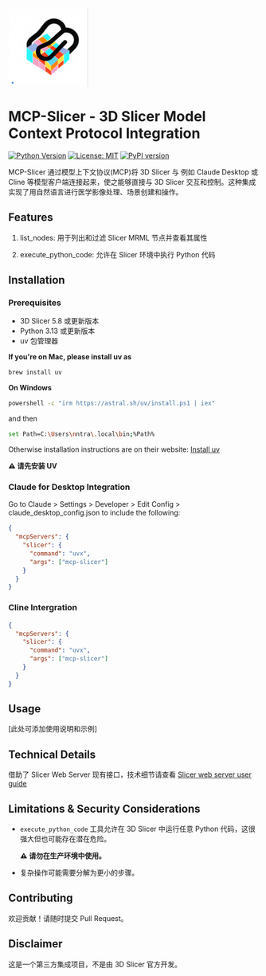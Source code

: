 <img src="docs/images/logo.jpeg" width="160" alt="logo">

# MCP-Slicer - 3D Slicer Model Context Protocol Integration

[![Python Version](https://img.shields.io/badge/python-3.13%2B-blue.svg)](https://www.python.org/)
[![License: MIT](https://img.shields.io/badge/License-MIT-yellow.svg)](https://opensource.org/licenses/MIT)
[![PyPI version](https://img.shields.io/pypi/v/mcp-slicer.svg)](https://pypi.org/project/mcp-slicer/)

MCP-Slicer 通过模型上下文协议(MCP)将 3D Slicer 与 例如 Claude Desktop 或 Cline 等模型客户端连接起来，使之能够直接与 3D Slicer 交互和控制。这种集成实现了用自然语言进行医学影像处理、场景创建和操作。

## Features

1. list_nodes: 用于列出和过滤 Slicer MRML 节点并查看其属性

2. execute_python_code: 允许在 Slicer 环境中执行 Python 代码

## Installation

### Prerequisites

- 3D Slicer 5.8 或更新版本
- Python 3.13 或更新版本
- uv 包管理器

**If you're on Mac, please install uv as**

```bash
brew install uv
```

**On Windows**

```bash
powershell -c "irm https://astral.sh/uv/install.ps1 | iex"
```

and then

```bash
set Path=C:\Users\nntra\.local\bin;%Path%
```

Otherwise installation instructions are on their website: [Install uv](https://docs.astral.sh/uv/getting-started/installation/)

**⚠️ 请先安装 UV**

### Claude for Desktop Integration

Go to Claude > Settings > Developer > Edit Config > claude_desktop_config.json to include the following:

```json
{
  "mcpServers": {
    "slicer": {
      "command": "uvx",
      "args": ["mcp-slicer"]
    }
  }
}
```

### Cline Intergration

```json
{
  "mcpServers": {
    "slicer": {
      "command": "uvx",
      "args": ["mcp-slicer"]
    }
  }
}
```

## Usage

[此处可添加使用说明和示例]

## Technical Details

借助了 Slicer Web Server 现有接口，技术细节请查看 [Slicer web server user guide](https://slicer.readthedocs.io/en/latest/user_guide/modules/webserver.html)

## Limitations & Security Considerations

- `execute_python_code` 工具允许在 3D Slicer 中运行任意 Python 代码，这很强大但也可能存在潜在危险。

  **⚠️ 请勿在生产环境中使用。**

- 复杂操作可能需要分解为更小的步骤。

## Contributing

欢迎贡献！请随时提交 Pull Request。

## Disclaimer

这是一个第三方集成项目，不是由 3D Slicer 官方开发。
